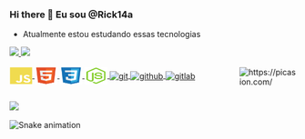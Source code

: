 ### Hi there 👋 Eu sou @Rick14a

- Atualmente estou estudando essas tecnologias

<div>
  <a href="https://github.com/rick14a">
  <img height="175em" src="https://github-readme-stats.vercel.app/api?username=Rick14a&show_icons=true&theme=monokai&include_all_commits=true&count_private=true"/>
  <img height="175em" src="https://github-readme-stats.vercel.app/api/top-langs/?username=Rick14a&layout=compact&langs_count=7&theme=monokai"/>
</div>

<div style="display: inline_block"><br>
  <img align="center" alt="Js" height="30" width="40" src="https://raw.githubusercontent.com/devicons/devicon/master/icons/javascript/javascript-plain.svg"/>
  <img align="center" alt="HTML" height="30" width="40" src="https://raw.githubusercontent.com/devicons/devicon/master/icons/html5/html5-original.svg"/>
  <img align="center" alt="CSS" height="30" width="40" src="https://raw.githubusercontent.com/devicons/devicon/master/icons/css3/css3-original.svg"/>
  <img align="center" alt="Node" height="30" width="40" src="https://raw.githubusercontent.com/devicons/devicon/master/icons/nodejs/nodejs-original.svg"/>
  <img align="center" alt="git" height="30" width="40" src="https://cdn.jsdelivr.net/gh/devicons/devicon/icons/git/git-original.svg"/>
  <img align="center" alt="github" height="30" width="40" src="https://cdn.jsdelivr.net/gh/devicons/devicon/icons/github/github-original.svg"/>
  <img align="center" alt="gitlab" height="30" width="40" src="https://cdn.jsdelivr.net/gh/devicons/devicon/icons/gitlab/gitlab-original-wordmark.svg"/>
  <a href="https://picasion.com/"><img align="right" src="https://i.picasion.com/pic92/166f5092d933d0c5fc2a35b2448c4d2a.gif" width="100" height="100" border="0" alt="https://picasion.com/" /></a><br /><a href="https://picasion.com/"></a>  
</div>

##

<div>
<a href="https://www.linkedin.com/in/rick-barros-santos-2a8425239/" target="_blank"><img src="https://img.shields.io/badge/LinkedIn-0077B5?style=for-the-badge&logo=linkedin&logoColor=white"></a>
</div>

![Snake animation](https://github.com/Rick14a/Rick14a/blob/output/github-contribution-grid-snake.svg)
